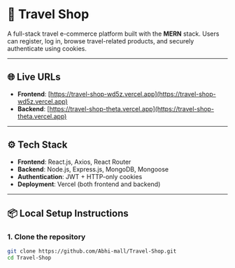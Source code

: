 # 🧳 Travel Shop

A full-stack travel e-commerce platform built with the **MERN** stack. Users can register, log in, browse travel-related products, and securely authenticate using cookies.

---

## 🌐 Live URLs

- **Frontend**: [https://travel-shop-wd5z.vercel.app](https://travel-shop-wd5z.vercel.app)
- **Backend**: [https://travel-shop-theta.vercel.app](https://travel-shop-theta.vercel.app)

---

## ⚙️ Tech Stack

- **Frontend**: React.js, Axios, React Router
- **Backend**: Node.js, Express.js, MongoDB, Mongoose
- **Authentication**: JWT + HTTP-only cookies
- **Deployment**: Vercel (both frontend and backend)

---

## 📦 Local Setup Instructions

### 1. Clone the repository

```bash
git clone https://github.com/Abhi-mall/Travel-Shop.git
cd Travel-Shop
